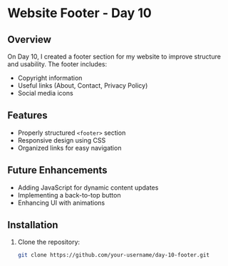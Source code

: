# Website Footer - Day 10

## Overview
On Day 10, I created a footer section for my website to improve structure and usability. The footer includes:
- Copyright information  
- Useful links (About, Contact, Privacy Policy)  
- Social media icons  

## Features
- Properly structured `<footer>` section  
- Responsive design using CSS  
- Organized links for easy navigation  

## Future Enhancements
- Adding JavaScript for dynamic content updates  
- Implementing a back-to-top button  
- Enhancing UI with animations  

## Installation
1. Clone the repository:  
   ```bash
   git clone https://github.com/your-username/day-10-footer.git
